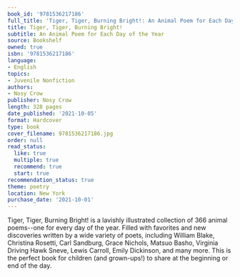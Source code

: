 ```yaml
---
book_id: '9781536217186'
full_title: 'Tiger, Tiger, Burning Bright!: An Animal Poem for Each Day of the Year'
title: Tiger, Tiger, Burning Bright!
subtitle: An Animal Poem for Each Day of the Year
source: Bookshelf
owned: true
isbn: '9781536217186'
language:
- English
topics:
- Juvenile Nonfiction
authors:
- Nosy Crow
publisher: Nosy Crow
length: 328 pages
date_published: '2021-10-05'
format: Hardcover
type: book
cover_filename: 9781536217186.jpg
order: null
read_status:
  like: true
  multiple: true
  recommend: true
  start: true
recommendation_status: true
theme: poetry
location: New York
purchase_date: '2021-10-01'
---
```

Tiger, Tiger, Burning Bright! is a lavishly illustrated collection of 366 animal poems--one for every day of the year. Filled with favorites and new discoveries written by a wide variety of poets, including William Blake, Christina Rosetti, Carl Sandburg, Grace Nichols, Matsuo Basho, Virginia Driving Hawk Sneve, Lewis Carroll, Emily Dickinson, and many more. This is the perfect book for children (and grown-ups!) to share at the beginning or end of the day.
